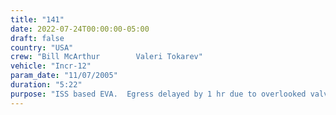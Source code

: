 ```yaml
---
title: "141"
date: 2022-07-24T00:00:00-05:00
draft: false
country: "USA"
crew: "Bill McArthur        Valeri Tokarev"
vehicle: "Incr-12"
param_date: "11/07/2005"
duration: "5:22"
purpose: "ISS based EVA.  Egress delayed by 1 hr due to overlooked valve.  Installed P1 TV camera, removed S1 thermal rotary joint motor controller, jettisoned P6 floating potential probe and replaced RPCM of mobile transporter.  Relocated safety tethers and foot restraint as prep for future work.  Camera lens bumper lost overboard.  One of two helmets TVs inoperable. "
---
```

